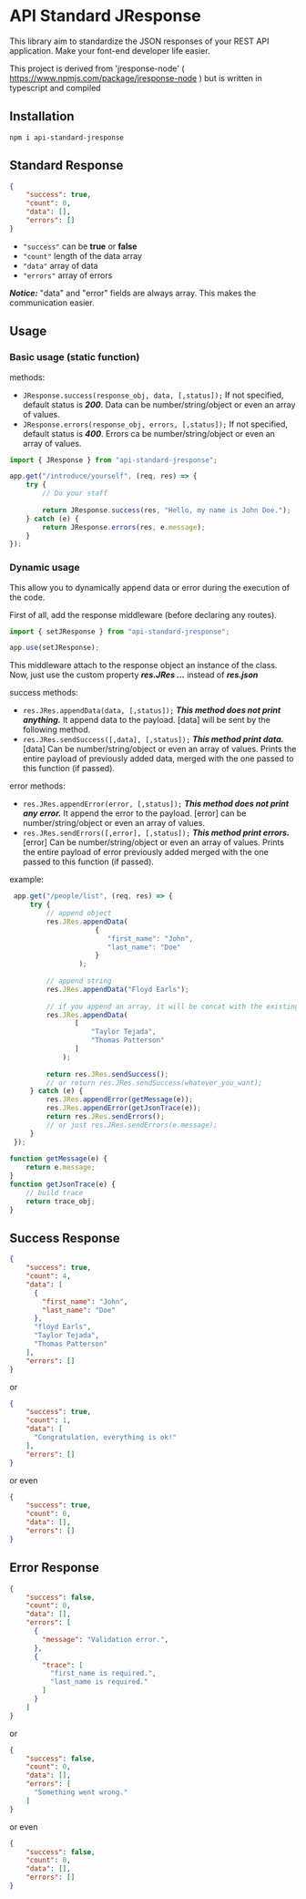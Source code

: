 # API Standard JResponse
This library aim to standardize the JSON responses of your REST API application. 
Make your font-end developer life easier. 

This project is derived from 'jresponse-node' ( https://www.npmjs.com/package/jresponse-node ) but is written in typescript and compiled 
## Installation
```
npm i api-standard-jresponse
```
## Standard Response
```json
{
    "success": true,
    "count": 0,
    "data": [],
    "errors": []
}
```
- `"success"` can be **true** or **false**
- `"count"` length of the data array
- `"data"` array of data
- `"errors"` array of errors

***Notice:*** "data" and "error" fields are always array. This makes the communication easier. 

## Usage
### Basic usage (static function)
methods:
- `JResponse.success(response_obj, data, [,status]);` If not specified, default status is ***200***. Data can be number/string/object or even an array of values. 
- `JResponse.errors(response_obj, errors, [,status]);` If not specified, default status is ***400***. Errors ca be number/string/object or even an array of values.
```javascript
import { JResponse } from "api-standard-jresponse";

app.get("/introduce/yourself", (req, res) => {
    try {
        // Do your staff
        
        return JResponse.success(res, "Hello, my name is John Doe.");
    } catch (e) {
        return JResponse.errors(res, e.message);  
    }
});

```
### Dynamic usage
This allow you to dynamically append data or error during the execution of the code.

First of all, add the response middleware (before declaring any routes).
```javascript
import { setJResponse } from "api-standard-jresponse";

app.use(setJResponse);
```
This middleware attach to the response object an instance of the class.
Now, just use the custom property ***res.JRes ...*** instead of ***res.json***

success methods:
- `res.JRes.appendData(data, [,status]);` ***This method does not print anything.*** It append data to the payload. [data] will be sent by the following method.
- `res.JRes.sendSuccess([,data], [,status]);` ***This method print data.*** [data] Can be number/string/object or even an array of values. Prints the entire payload of previously added data, merged with the one passed to this function (if passed). 

error methods:
- `res.JRes.appendError(error, [,status]);` ***This method does not print any error.*** It append the error to the payload. [error] can be number/string/object or even an array of values.
- `res.JRes.sendErrors([,error], [,status]);` ***This method print errors.*** [error] Can be number/string/object or even an array of values. Prints the entire payload of error previously added merged with the one passed to this function (if passed).

example:
```javascript
 app.get("/people/list", (req, res) => {
     try {
         // append object
         res.JRes.appendData( 
                     { 
                        "first_name": "John",      
                        "last_name": "Doe"      
                     } 
                 );
         
         // append string
         res.JRes.appendData("Floyd Earls");
        
         // if you append an array, it will be concat with the existing data (see response)
         res.JRes.appendData(
                [
                    "Taylor Tejada", 
                    "Thomas Patterson"
                ]
             );
         
         return res.JRes.sendSuccess();
         // or return res.JRes.sendSuccess(whatever_you_want);
     } catch (e) {
         res.JRes.appendError(getMessage(e));
         res.JRes.appendError(getJsonTrace(e));
         return res.JRes.sendErrors();   
         // or just res.JRes.sendErrors(e.message);
     }
 });    
 
function getMessage(e) {
    return e.message;
}
function getJsonTrace(e) {
    // build trace
    return trace_obj;
}
```
## Success Response
```json
{
    "success": true,
    "count": 4,
    "data": [
      {
        "first_name": "John",      
        "last_name": "Doe"      
      },
      "floyd Earls",
      "Taylor Tejada",
      "Thomas Patterson"
    ],
    "errors": []
}
```
or
```json
{
    "success": true,
    "count": 1,
    "data": [
      "Congratulation, everything is ok!"
    ],
    "errors": []
}
```
or even
```json
{
    "success": true,
    "count": 0,
    "data": [],
    "errors": []
}
```
## Error Response
```json
{
    "success": false,
    "count": 0,
    "data": [],
    "errors": [
      {
        "message": "Validation error.",
      },
      {
        "trace": [
          "first_name is required.",
          "last_name is required."
        ]
      }
    ]
}
```
or
```json
{
    "success": false,
    "count": 0,
    "data": [],
    "errors": [
      "Something went wrong."
    ]
}
```
or even
```json
{
    "success": false,
    "count": 0,
    "data": [],
    "errors": []
}
```
